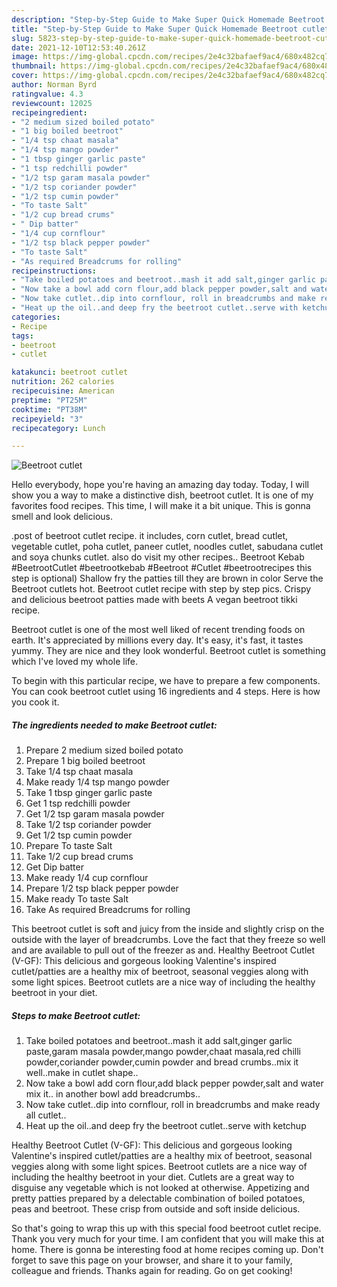 ```yaml
---
description: "Step-by-Step Guide to Make Super Quick Homemade Beetroot cutlet"
title: "Step-by-Step Guide to Make Super Quick Homemade Beetroot cutlet"
slug: 5823-step-by-step-guide-to-make-super-quick-homemade-beetroot-cutlet
date: 2021-12-10T12:53:40.261Z
image: https://img-global.cpcdn.com/recipes/2e4c32bafaef9ac4/680x482cq70/beetroot-cutlet-recipe-main-photo.jpg
thumbnail: https://img-global.cpcdn.com/recipes/2e4c32bafaef9ac4/680x482cq70/beetroot-cutlet-recipe-main-photo.jpg
cover: https://img-global.cpcdn.com/recipes/2e4c32bafaef9ac4/680x482cq70/beetroot-cutlet-recipe-main-photo.jpg
author: Norman Byrd
ratingvalue: 4.3
reviewcount: 12025
recipeingredient:
- "2 medium sized boiled potato"
- "1 big boiled beetroot"
- "1/4 tsp chaat masala"
- "1/4 tsp mango powder"
- "1 tbsp ginger garlic paste"
- "1 tsp redchilli powder"
- "1/2 tsp garam masala powder"
- "1/2 tsp coriander powder"
- "1/2 tsp cumin powder"
- "To taste Salt"
- "1/2 cup bread crums"
- " Dip batter"
- "1/4 cup cornflour"
- "1/2 tsp black pepper powder"
- "To taste Salt"
- "As required Breadcrums for rolling"
recipeinstructions:
- "Take boiled potatoes and beetroot..mash it add salt,ginger garlic paste,garam masala powder,mango powder,chaat masala,red chilli powder,coriander powder,cumin powder and bread crumbs..mix it well..make in cutlet shape.."
- "Now take a bowl add corn flour,add black pepper powder,salt and water mix it.. in another bowl add breadcrumbs.."
- "Now take cutlet..dip into cornflour, roll in breadcrumbs and make ready all cutlet.."
- "Heat up the oil..and deep fry the beetroot cutlet..serve with ketchup"
categories:
- Recipe
tags:
- beetroot
- cutlet

katakunci: beetroot cutlet 
nutrition: 262 calories
recipecuisine: American
preptime: "PT25M"
cooktime: "PT38M"
recipeyield: "3"
recipecategory: Lunch

---
```



![Beetroot cutlet](https://img-global.cpcdn.com/recipes/2e4c32bafaef9ac4/680x482cq70/beetroot-cutlet-recipe-main-photo.jpg)

Hello everybody, hope you're having an amazing day today. Today, I will show you a way to make a distinctive dish, beetroot cutlet. It is one of my favorites food recipes. This time, I will make it a bit unique. This is gonna smell and look delicious.

.post of beetroot cutlet recipe. it includes, corn cutlet, bread cutlet, vegetable cutlet, poha cutlet, paneer cutlet, noodles cutlet, sabudana cutlet and soya chunks cutlet. also do visit my other recipes.. Beetroot Kebab #BeetrootCutlet #beetrootkebab #Beetroot #Cutlet #beetrootrecipes this step is optional) Shallow fry the patties till they are brown in color Serve the Beetroot cutlets hot. Beetroot cutlet recipe with step by step pics. Crispy and delicious beetroot patties made with beets A vegan beetroot tikki recipe.

Beetroot cutlet is one of the most well liked of recent trending foods on earth. It's appreciated by millions every day. It's easy, it's fast, it tastes yummy. They are nice and they look wonderful. Beetroot cutlet is something which I've loved my whole life.


To begin with this particular recipe, we have to prepare a few components. You can cook beetroot cutlet using 16 ingredients and 4 steps. Here is how you cook it.

<!--inarticleads1-->

##### The ingredients needed to make Beetroot cutlet:

1. Prepare 2 medium sized boiled potato
1. Prepare 1 big boiled beetroot
1. Take 1/4 tsp chaat masala
1. Make ready 1/4 tsp mango powder
1. Take 1 tbsp ginger garlic paste
1. Get 1 tsp redchilli powder
1. Get 1/2 tsp garam masala powder
1. Take 1/2 tsp coriander powder
1. Get 1/2 tsp cumin powder
1. Prepare To taste Salt
1. Take 1/2 cup bread crums
1. Get  Dip batter
1. Make ready 1/4 cup cornflour
1. Prepare 1/2 tsp black pepper powder
1. Make ready To taste Salt
1. Take As required Breadcrums for rolling


This beetroot cutlet is soft and juicy from the inside and slightly crisp on the outside with the layer of breadcrumbs. Love the fact that they freeze so well and are available to pull out of the freezer as and. Healthy Beetroot Cutlet (V-GF): This delicious and gorgeous looking Valentine&#39;s inspired cutlet/patties are a healthy mix of beetroot, seasonal veggies along with some light spices. Beetroot cutlets are a nice way of including the healthy beetroot in your diet. 

<!--inarticleads2-->

##### Steps to make Beetroot cutlet:

1. Take boiled potatoes and beetroot..mash it add salt,ginger garlic paste,garam masala powder,mango powder,chaat masala,red chilli powder,coriander powder,cumin powder and bread crumbs..mix it well..make in cutlet shape..
1. Now take a bowl add corn flour,add black pepper powder,salt and water mix it.. in another bowl add breadcrumbs..
1. Now take cutlet..dip into cornflour, roll in breadcrumbs and make ready all cutlet..
1. Heat up the oil..and deep fry the beetroot cutlet..serve with ketchup


Healthy Beetroot Cutlet (V-GF): This delicious and gorgeous looking Valentine&#39;s inspired cutlet/patties are a healthy mix of beetroot, seasonal veggies along with some light spices. Beetroot cutlets are a nice way of including the healthy beetroot in your diet. Cutlets are a great way to disguise any vegetable which is not looked at otherwise. Appetizing and pretty patties prepared by a delectable combination of boiled potatoes, peas and beetroot. These crisp from outside and soft inside delicious. 

So that's going to wrap this up with this special food beetroot cutlet recipe. Thank you very much for your time. I am confident that you will make this at home. There is gonna be interesting food at home recipes coming up. Don't forget to save this page on your browser, and share it to your family, colleague and friends. Thanks again for reading. Go on get cooking!
